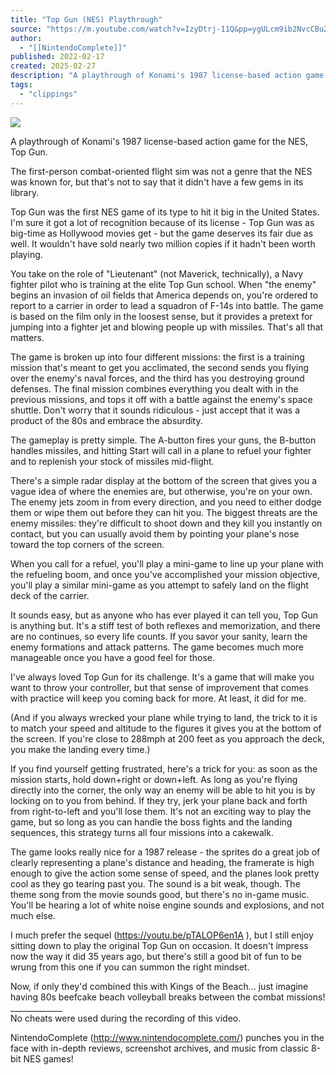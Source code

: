 ```yaml
---
title: "Top Gun (NES) Playthrough"
source: "https://m.youtube.com/watch?v=IzyDtrj-11Q&pp=ygULcm9ib2NvcCBuZXM%3D"
author:
  - "[[NintendoComplete]]"
published: 2022-02-17
created: 2025-02-27
description: "A playthrough of Konami's 1987 license-based action game for the NES, Top Gun.The first-person combat-oriented flight sim was not a genre that the NES was known for, but that's not to say that it di"
tags:
  - "clippings"
---
```

![](https://www.youtube.com/watch?v=IzyDtrj-11Q)  

A playthrough of Konami's 1987 license-based action game for the NES, Top Gun.  
  
The first-person combat-oriented flight sim was not a genre that the NES was known for, but that's not to say that it didn't have a few gems in its library.  
  
Top Gun was the first NES game of its type to hit it big in the United States. I'm sure it got a lot of recognition because of its license - Top Gun was as big-time as Hollywood movies get - but the game deserves its fair due as well. It wouldn't have sold nearly two million copies if it hadn't been worth playing.  
  
You take on the role of "Lieutenant" (not Maverick, technically), a Navy fighter pilot who is training at the elite Top Gun school. When "the enemy" begins an invasion of oil fields that America depends on, you're ordered to report to a carrier in order to lead a squadron of F-14s into battle. The game is based on the film only in the loosest sense, but it provides a pretext for jumping into a fighter jet and blowing people up with missiles. That's all that matters.  
  
The game is broken up into four different missions: the first is a training mission that's meant to get you acclimated, the second sends you flying over the enemy's naval forces, and the third has you destroying ground defenses. The final mission combines everything you dealt with in the previous missions, and tops it off with a battle against the enemy's space shuttle. Don't worry that it sounds ridiculous - just accept that it was a product of the 80s and embrace the absurdity.  
  
The gameplay is pretty simple. The A-button fires your guns, the B-button handles missiles, and hitting Start will call in a plane to refuel your fighter and to replenish your stock of missiles mid-flight.  
  
There's a simple radar display at the bottom of the screen that gives you a vague idea of where the enemies are, but otherwise, you're on your own. The enemy jets zoom in from every direction, and you need to either dodge them or wipe them out before they can hit you. The biggest threats are the enemy missiles: they're difficult to shoot down and they kill you instantly on contact, but you can usually avoid them by pointing your plane's nose toward the top corners of the screen.  
  
When you call for a refuel, you'll play a mini-game to line up your plane with the refueling boom, and once you've accomplished your mission objective, you'll play a similar mini-game as you attempt to safely land on the flight deck of the carrier.  
  
It sounds easy, but as anyone who has ever played it can tell you, Top Gun is anything but. It's a stiff test of both reflexes and memorization, and there are no continues, so every life counts. If you savor your sanity, learn the enemy formations and attack patterns. The game becomes much more manageable once you have a good feel for those.  
  
I've always loved Top Gun for its challenge. It's a game that will make you want to throw your controller, but that sense of improvement that comes with practice will keep you coming back for more. At least, it did for me.  
  
(And if you always wrecked your plane while trying to land, the trick to it is to match your speed and altitude to the figures it gives you at the bottom of the screen. If you're close to 288mph at 200 feet as you approach the deck, you make the landing every time.)  
  
If you find yourself getting frustrated, here's a trick for you: as soon as the mission starts, hold down+right or down+left. As long as you're flying directly into the corner, the only way an enemy will be able to hit you is by locking on to you from behind. If they try, jerk your plane back and forth from right-to-left and you'll lose them. It's not an exciting way to play the game, but so long as you can handle the boss fights and the landing sequences, this strategy turns all four missions into a cakewalk.  
  
The game looks really nice for a 1987 release - the sprites do a great job of clearly representing a plane's distance and heading, the framerate is high enough to give the action some sense of speed, and the planes look pretty cool as they go tearing past you. The sound is a bit weak, though. The theme song from the movie sounds good, but there's no in-game music. You'll be hearing a lot of white noise engine sounds and explosions, and not much else.  
  
I much prefer the sequel (https://youtu.be/pTALOP6en1A ), but I still enjoy sitting down to play the original Top Gun on occasion. It doesn't impress now the way it did 35 years ago, but there's still a good bit of fun to be wrung from this one if you can summon the right mindset.  
  
Now, if only they'd combined this with Kings of the Beach... just imagine having 80s beefcake beach volleyball breaks between the combat missions!  
\_\_\_\_\_\_\_\_\_\_\_\_\_  
No cheats were used during the recording of this video.  
  
NintendoComplete (http://www.nintendocomplete.com/) punches you in the face with in-depth reviews, screenshot archives, and music from classic 8-bit NES games!